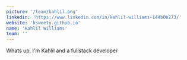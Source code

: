 ```yaml
---
picture: '/team/kahlil.png'
linkedin: 'https://www.linkedin.com/in/kahlil-williams-144b0b273/'
website: 'ksweety.github.io'
name: 'Kahlil Williams'
team: ''
--- 
```

Whats up, I'm Kahlil and a fullstack developer 